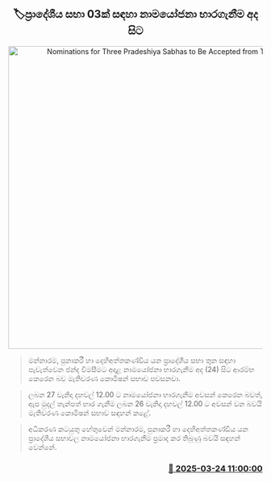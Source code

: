 <p align='center'><b><h2 align='center' title='Nominations for Three Pradeshiya Sabhas to Be Accepted from Today'>🏷ප්‍රාදේශීය සභා 03ක් සඳහා නාමයෝජනා භාරගැනීම අද සිට</h2></b></p>
<p align='center'><img src='https://helakuru.sgp1.cdn.digitaloceanspaces.com/esana/images/lib/local-government-election-2025.jpg' width='600' alt='Nominations for Three Pradeshiya Sabhas to Be Accepted from Today'></p>

> මන්නාරම, පුනාකරී හා දෙහිඅත්තකණ්ඩිය යන ප්‍රාදේශීය සභා තුන සඳහා පැවැත්වෙන ජන්ද විමසීමට අදාළ නාමයෝජනා භාරගැනීම අද (24) සිට ආරම්භ කෙරෙන බව මැතිවරණ කොමිෂන් සභාව පවසනවා.

> ලබන 27 වැනිදා දහවල් 12.00 ට නාමයෝජනා භාරගැනීම අවසන් කෙරෙන බවත්, ඇප මුදල් තැන්පත් භාර ගැනීම ලබන 26 වැනිදා දහවල් 12.00 ට අවසන් වන බවයි මැතිවරණ කොමිෂන් සභාව සඳහන් කළේ.

> අධිකරණ කටයුතු හේතුවෙන් මන්නාරම, පුනාකරී හා දෙහිඅත්තකණ්ඩිය යන ප්‍රාදේශීය සභාවල නාමයෝජනා භාරගැනීම ප්‍රමාද කර තිබුණු බවයි සඳහන් වෙන්නේ.



<h3 align='right'><a href='https://www.helakuru.lk/esana/p/108582/'>📅 2025-03-24 11:00:00</a></h3>
